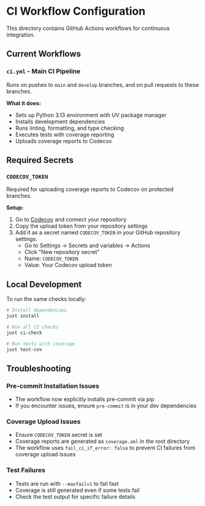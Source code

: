 # CI Workflow Configuration

This directory contains GitHub Actions workflows for continuous integration.

## Current Workflows

### `ci.yml` - Main CI Pipeline

Runs on pushes to `main` and `develop` branches, and on pull requests to these branches.

**What it does:**

- Sets up Python 3.13 environment with UV package manager
- Installs development dependencies
- Runs linting, formatting, and type checking
- Executes tests with coverage reporting
- Uploads coverage reports to Codecov

## Required Secrets

### `CODECOV_TOKEN`

Required for uploading coverage reports to Codecov on protected branches.

**Setup:**

1. Go to [Codecov](https://codecov.io) and connect your repository
2. Copy the upload token from your repository settings
3. Add it as a secret named `CODECOV_TOKEN` in your GitHub repository settings:
   - Go to Settings → Secrets and variables → Actions
   - Click "New repository secret"
   - Name: `CODECOV_TOKEN`
   - Value: Your Codecov upload token

## Local Development

To run the same checks locally:

```bash
# Install dependencies
just install

# Run all CI checks
just ci-check

# Run tests with coverage
just test-cov
```

## Troubleshooting

### Pre-commit Installation Issues

- The workflow now explicitly installs pre-commit via pip
- If you encounter issues, ensure `pre-commit` is in your dev dependencies

### Coverage Upload Issues

- Ensure `CODECOV_TOKEN` secret is set
- Coverage reports are generated as `coverage.xml` in the root directory
- The workflow uses `fail_ci_if_error: false` to prevent CI failures from coverage upload issues

### Test Failures

- Tests are run with `--maxfail=1` to fail fast
- Coverage is still generated even if some tests fail
- Check the test output for specific failure details
